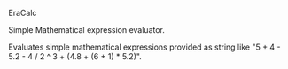 EraCalc

Simple Mathematical expression evaluator.

Evaluates simple mathematical expressions provided as string like "5 + 4 - 5.2 - 4 / 2 ^ 3 + (4.8 + (6 + 1) * 5.2)".

